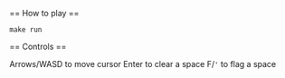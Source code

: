 == How to play ==

`make run`

== Controls ==

Arrows/WASD to move cursor
Enter to clear a space
F/`'` to flag a space